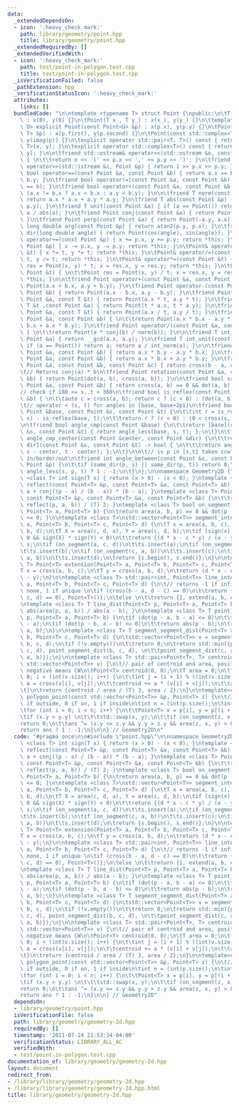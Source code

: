 ```yaml
---
data:
  _extendedDependsOn:
  - icon: ':heavy_check_mark:'
    path: library/geometry/point.hpp
    title: library/geometry/point.hpp
  _extendedRequiredBy: []
  _extendedVerifiedWith:
  - icon: ':heavy_check_mark:'
    path: test/point-in-polygon.test.cpp
    title: test/point-in-polygon.test.cpp
  _isVerificationFailed: false
  _pathExtension: hpp
  _verificationStatusIcon: ':heavy_check_mark:'
  attributes:
    links: []
  bundledCode: "\n\ntemplate <typename T> struct Point {\npublic:\n\tT x, y;\n\tPoint()\
    \ : x(0), y(0) {}\n\tPoint(T x_, T y_) : x(x_), y(y_) {}\n\ttemplate <typename\
    \ U> explicit Point(const Point<U> &p) : x(p.x), y(p.y) {}\n\tPoint(const std::pair<T,\
    \ T> &p) : x(p.first), y(p.second) {}\n\tPoint(const std::complex<T> &p) : x(real(p)),\
    \ y(imag(p)) {}\n\texplicit operator std::pair<T, T>() const { return std::pair<T,\
    \ T>(x, y); }\n\texplicit operator std::complex<T>() const { return std::complex<T>(x,\
    \ y); }\n\n\tfriend std::ostream& operator<<(std::ostream &o, const Point &p)\
    \ { \n\t\treturn o << '(' << p.x << ',' << p.y << ')'; }\n\tfriend std::istream&\
    \ operator>>(std::istream &i, Point &p) { return i >> p.x >> p.y; }\n\tfriend\
    \ bool operator==(const Point &a, const Point &b) { return a.x == b.x && a.y ==\
    \ b.y; }\n\tfriend bool operator!=(const Point &a, const Point &b) { return !(a\
    \ == b); }\n\tfriend bool operator<(const Point &a, const Point &b) { \n\t\treturn\
    \ (a.x != b.x ? a.x < b.x : a.y < b.y); }\n\n\tfriend T norm(const Point &a) {\
    \ return a.x * a.x + a.y * a.y; }\n\tfriend T abs(const Point &p) { return std::hypot(p.x,\
    \ p.y); }\n\tfriend T unit(const Point &a) { if (a == Point()) return a; return\
    \ a / abs(a); }\n\tfriend Point conj(const Point &a) { return Point(a.x, -a.y);\
    \ }\n\tfriend Point perp(const Point &a) { return Point(-a.y, a.x); }\n\tfriend\
    \ long double arg(const Point &p) { return atan2(p.y, p.x); }\n\tfriend Point\
    \ dir(long double angle) { return Point(cos(angle), sin(angle)); }\n\n\tPoint&\
    \ operator+=(const Point &p) { x += p.x, y += p.y; return *this; }\n\tPoint& operator-=(const\
    \ Point &p) { x -= p.x, y -= p.y; return *this; }\n\tPoint& operator*=(const T\
    \ &t) { x *= t, y *= t; return *this; }\n\tPoint& operator/=(const T &t) { x /=\
    \ t, y /= t; return *this; }\n\tPoint& operator*=(const Point &t) { \n\t\tPoint\
    \ res = Point(x, y) * t; x = res.x, y = res.y; return *this; }\n\tPoint& operator/=(const\
    \ Point &t) { \n\t\tPoint res = Point(x, y) / t; x = res.x, y = res.y; return\
    \ *this; }\n\n\tfriend Point operator+(const Point &a, const Point &b) { return\
    \ Point(a.x + b.x, a.y + b.y); }\n\tfriend Point operator-(const Point &a, const\
    \ Point &b) { return Point(a.x - b.x, a.y - b.y); }\n\tfriend Point operator*(const\
    \ Point &a, const T &t) { return Point(a.x * t, a.y * t); }\n\tfriend Point operator*(const\
    \ T &t ,const Point &a) { return Point(t * a.x, t * a.y); }\n\tfriend Point operator/(const\
    \ Point &a, const T &t) { return Point(a.x / t, a.y / t); }\n\tfriend Point operator*(const\
    \ Point &a, const Point &b) { \n\t\treturn Point(a.x * b.x - a.y * b.y, a.y *\
    \ b.x + a.x * b.y); }\n\tfriend Point operator/(const Point &a, const Point &b)\
    \ { \n\t\treturn Point(a * conj(b) / norm(b)); }\n\n\tfriend T int_norm(const\
    \ Point &a) { return __gcd(a.x, a.y); }\n\tfriend T int_unit(const Point &a) {\
    \ if (a == Point()) return a; return a / int_norm(a); }\n\n\tfriend T cross(const\
    \ Point &a, const Point &b) { return a.x * b.y - a.y * b.x; }\n\tfriend T dot(const\
    \ Point &a, const Point &b) { return a.x * b.x + a.y * b.y; }\n\tfriend T area(const\
    \ Point &a, const Point &b, const Point &c) { return cross(b - a, c - a); }\n\n\
    \t// Returns conj(a) * b\n\tfriend Point rotation(const Point &a, const Point\
    \ &b) { return Point(dot(a, b), cross(a, b)); }\n\n\tfriend bool same_dir(const\
    \ Point &a, const Point &b) { return cross(a, b) == 0 && dot(a, b) > 0; }\n\n\t\
    // check if 180 <= s..t < 360\n\tfriend bool is_reflex(const Point &a, const Point\
    \ &b) { \n\t\tauto c = cross(a, b); return c ? (c < 0) : (dot(a, b) < 0); }\n\n\
    \t// operator < (s, t) for angles in [base, base+2pi)\n\tfriend bool angle_less(const\
    \ Point &base, const Point &s, const Point &t) {\n\t\tint r = is_reflex(base,\
    \ s) - is_reflex(base, t);\n\t\treturn r ? (r < 0) : (0 < cross(s, t));\n\t}\n\
    \n\tfriend bool angle_cmp(const Point &base) {\n\t\treturn [base](const Point\
    \ &s, const Point &t) { return angle_less(base, s, t); };\n\t}\n\tfriend bool\
    \ angle_cmp_center(const Point &center, const Point &dir) {\n\t\treturn [center,\
    \ dir](const Point &s, const Point &t) -> bool { \n\t\t\treturn angle_less(dir,\
    \ s - center, t - center); };\n\t}\n\n\t// is p in [s,t] taken ccw? 1/0/-1 for\
    \ in/border/out\n\tfriend int angle_between(const Point &s, const Point &t, const\
    \ Point &p) {\n\t\tif (same_dir(p, s) || same_dir(p, t)) return 0;\n\t\treturn\
    \ angle_less(s, p, t) ? 1 : -1;\n\t}\n};\n\nnamespace Geometry2D {\n\ntemplate\
    \ <class T> int sign(T x) { return (x > 0) - (x < 0); }\ntemplate <class T> Point<T>\
    \ reflect(const Point<T> &p, const Point<T> &a, const Point<T> &b) {\n\t\treturn\
    \ a + conj((p - a) / (b - a)) * (b - a); }\ntemplate <class T> Point<T> foot(\
    \ const Point<T> &p, const Point<T> &a, const Point<T> &b) {\n\t\treturn (p +\
    \ reflect(p, a, b)) / (T) 2; }\ntemplate <class T> bool on_segment(Point<T> p,\
    \ Point<T> a, Point<T> b) {\n\treturn area(a, b, p) == 0 && dot(p - a, p - b)\
    \ <= 0; }\n\ntemplate <class T>\nstd::vector<Point<T>> segment_intersect(Point<T>\
    \ a, Point<T> b, Point<T> c, Point<T> d) {\n\tT x = area(a, b, c), y = area(a,\
    \ b, d);\n\tT X = area(c, d, a), Y = area(c, d, b);\n\tif (sign(x) * sign(y) <\
    \ 0 && sign(X) * sign(Y) < 0)\n\t\treturn {(d * x - c * y) / (x - y)};\n\tstd::set<Point<T>>\
    \ s;\n\tif (on_segment(a, c, d))\n\t\ts.insert(a);\n\tif (on_segment(b, c, d))\n\
    \t\ts.insert(b);\n\tif (on_segment(c, a, b))\n\t\ts.insert(c);\n\tif (on_segment(d,\
    \ a, b))\n\t\ts.insert(d);\n\treturn {s.begin(), s.end()};\n}\n\ntemplate <class\
    \ T> Point<T> extension(Point<T> a, Point<T> b, Point<T> c, Point<T> d) {\n\t\
    T x = cross(a, b, c);\n\tT y = cross(a, b, d);\n\treturn (d * x - c * y) / (x\
    \ - y);\n}\n\ntemplate <class T> std::pair<int, Point<T>> line_intersect(Point<T>\
    \ a, Point<T> b, Point<T> c, Point<T> d) {\n\t// returns -1 if infinitely, 0 if\
    \ none, 1 if unique \n\tif (cross(b - a, d - c) == 0)\n\t\treturn {-(cross(a,\
    \ c, d) == 0), Point<T>()};\n\telse \n\t\treturn {1, extend(a, b, c, d)};\n}\n\
    \ntemplate <class T> T line_dist(Point<T> p, Point<T> a, Point<T> b) {\n\treturn\
    \ abs(area(p, a, b)) / abs(a - b); }\n\ntemplate <class T> T point_segment_dist(Point<T>\
    \ p, Point<T> a, Point<T> b) {\n\tif (dot(p - a, b - a) <= 0)\n\t\treturn abs(p\
    \ - a);\n\tif (dot(p - b, a - b) <= 0)\n\t\treturn abs(p - b);\n\treturn line_dist(p,\
    \ a, b);\n}\n\ntemplate <class T> T segment_segment_dist(Point<T> a, Point<T>\
    \ b, Point<T> c, Point<T> d) {\n\tstd::vector<Point<T>> v = segment_intersect(a,\
    \ b, c, d);\n\tif (!v.empty())\n\t\treturn 0;\n\treturn std::min({point_segment_dist(a,\
    \ c, d), point_segment_dist(b, c, d), \n\t\tpoint_segment_dist(c, a, b), point_segment_dist(d,\
    \ a, b)});\n}\n\ntemplate <class T> std::pair<Point<T>, T> centroid_area(const\
    \ std::vector<Point<T>> v) {\n\t// pair of centroid and area, positive means CCW,\
    \ negative means CW\n\tPoint<T> centroid(0, 0);\n\tT area = 0;\n\tfor (int i =\
    \ 0; i < (int)v.size(); i++) {\n\t\tint j = (i + 1) % ((int)v.size());\n\t\tT\
    \ a = cross(v[i], v[j]);\n\t\tcentroid += a * (v[i] + v[j]);\n\t\tarea += a;\n\
    \t}\n\treturn {centroid / area / (T) 3, area / 2};\n}\n\ntemplate<class T> int\
    \ polygon_point(const std::vector<Point<T>> &p, Point<T> z) {\n\t// returns -1\
    \ if outside, 0 if on, 1 if inside\n\tint n = (int)p.size();\n\tint ans = 0;\n\
    \tfor (int i = 0; i < n; i++) {\n\t\tPoint<T> x = p[i], y = p[(i + 1) % n];\n\t\
    \tif (x.y > y.y) \n\t\t\tstd::swap(x, y);\n\t\tif (on_segment(z, x, y))\n\t\t\t\
    return 0;\n\t\tans ^= (x.y <= z.y && y.y > z.y && area(z, x, y) > 0);\n\t}\n\t\
    return ans ? 1 : -1;\n}\n\n} // Geometry2D\n"
  code: "#pragma once\n\n#include \"point.hpp\"\n\nnamespace Geometry2D {\n\ntemplate\
    \ <class T> int sign(T x) { return (x > 0) - (x < 0); }\ntemplate <class T> Point<T>\
    \ reflect(const Point<T> &p, const Point<T> &a, const Point<T> &b) {\n\t\treturn\
    \ a + conj((p - a) / (b - a)) * (b - a); }\ntemplate <class T> Point<T> foot(\
    \ const Point<T> &p, const Point<T> &a, const Point<T> &b) {\n\t\treturn (p +\
    \ reflect(p, a, b)) / (T) 2; }\ntemplate <class T> bool on_segment(Point<T> p,\
    \ Point<T> a, Point<T> b) {\n\treturn area(a, b, p) == 0 && dot(p - a, p - b)\
    \ <= 0; }\n\ntemplate <class T>\nstd::vector<Point<T>> segment_intersect(Point<T>\
    \ a, Point<T> b, Point<T> c, Point<T> d) {\n\tT x = area(a, b, c), y = area(a,\
    \ b, d);\n\tT X = area(c, d, a), Y = area(c, d, b);\n\tif (sign(x) * sign(y) <\
    \ 0 && sign(X) * sign(Y) < 0)\n\t\treturn {(d * x - c * y) / (x - y)};\n\tstd::set<Point<T>>\
    \ s;\n\tif (on_segment(a, c, d))\n\t\ts.insert(a);\n\tif (on_segment(b, c, d))\n\
    \t\ts.insert(b);\n\tif (on_segment(c, a, b))\n\t\ts.insert(c);\n\tif (on_segment(d,\
    \ a, b))\n\t\ts.insert(d);\n\treturn {s.begin(), s.end()};\n}\n\ntemplate <class\
    \ T> Point<T> extension(Point<T> a, Point<T> b, Point<T> c, Point<T> d) {\n\t\
    T x = cross(a, b, c);\n\tT y = cross(a, b, d);\n\treturn (d * x - c * y) / (x\
    \ - y);\n}\n\ntemplate <class T> std::pair<int, Point<T>> line_intersect(Point<T>\
    \ a, Point<T> b, Point<T> c, Point<T> d) {\n\t// returns -1 if infinitely, 0 if\
    \ none, 1 if unique \n\tif (cross(b - a, d - c) == 0)\n\t\treturn {-(cross(a,\
    \ c, d) == 0), Point<T>()};\n\telse \n\t\treturn {1, extend(a, b, c, d)};\n}\n\
    \ntemplate <class T> T line_dist(Point<T> p, Point<T> a, Point<T> b) {\n\treturn\
    \ abs(area(p, a, b)) / abs(a - b); }\n\ntemplate <class T> T point_segment_dist(Point<T>\
    \ p, Point<T> a, Point<T> b) {\n\tif (dot(p - a, b - a) <= 0)\n\t\treturn abs(p\
    \ - a);\n\tif (dot(p - b, a - b) <= 0)\n\t\treturn abs(p - b);\n\treturn line_dist(p,\
    \ a, b);\n}\n\ntemplate <class T> T segment_segment_dist(Point<T> a, Point<T>\
    \ b, Point<T> c, Point<T> d) {\n\tstd::vector<Point<T>> v = segment_intersect(a,\
    \ b, c, d);\n\tif (!v.empty())\n\t\treturn 0;\n\treturn std::min({point_segment_dist(a,\
    \ c, d), point_segment_dist(b, c, d), \n\t\tpoint_segment_dist(c, a, b), point_segment_dist(d,\
    \ a, b)});\n}\n\ntemplate <class T> std::pair<Point<T>, T> centroid_area(const\
    \ std::vector<Point<T>> v) {\n\t// pair of centroid and area, positive means CCW,\
    \ negative means CW\n\tPoint<T> centroid(0, 0);\n\tT area = 0;\n\tfor (int i =\
    \ 0; i < (int)v.size(); i++) {\n\t\tint j = (i + 1) % ((int)v.size());\n\t\tT\
    \ a = cross(v[i], v[j]);\n\t\tcentroid += a * (v[i] + v[j]);\n\t\tarea += a;\n\
    \t}\n\treturn {centroid / area / (T) 3, area / 2};\n}\n\ntemplate<class T> int\
    \ polygon_point(const std::vector<Point<T>> &p, Point<T> z) {\n\t// returns -1\
    \ if outside, 0 if on, 1 if inside\n\tint n = (int)p.size();\n\tint ans = 0;\n\
    \tfor (int i = 0; i < n; i++) {\n\t\tPoint<T> x = p[i], y = p[(i + 1) % n];\n\t\
    \tif (x.y > y.y) \n\t\t\tstd::swap(x, y);\n\t\tif (on_segment(z, x, y))\n\t\t\t\
    return 0;\n\t\tans ^= (x.y <= z.y && y.y > z.y && area(z, x, y) > 0);\n\t}\n\t\
    return ans ? 1 : -1;\n}\n\n} // Geometry2D"
  dependsOn:
  - library/geometry/point.hpp
  isVerificationFile: false
  path: library/geometry/geometry-2d.hpp
  requiredBy: []
  timestamp: '2021-07-24 21:53:34-04:00'
  verificationStatus: LIBRARY_ALL_AC
  verifiedWith:
  - test/point-in-polygon.test.cpp
documentation_of: library/geometry/geometry-2d.hpp
layout: document
redirect_from:
- /library/library/geometry/geometry-2d.hpp
- /library/library/geometry/geometry-2d.hpp.html
title: library/geometry/geometry-2d.hpp
---
```

